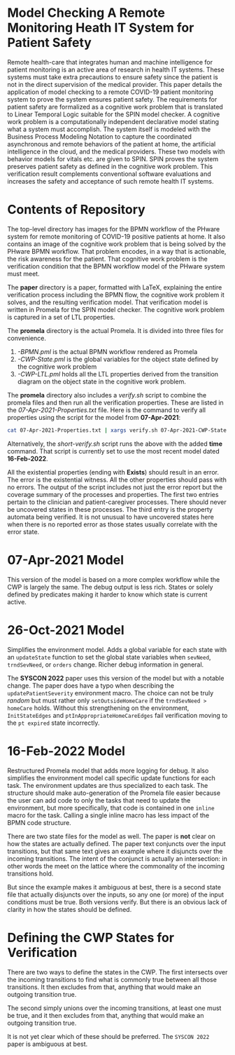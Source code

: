 # Model Checking A Remote Monitoring Heath IT System for Patient Safety

Remote health-care that integrates human and machine intelligence for patient monitoring is an active area of research in health IT systems. These systems must take extra precautions to ensure safety since the patient is not in the direct supervision of the medical provider. This paper details the application of model checking to a remote COVID-19 patient monitoring system to prove the system ensures patient safety. The requirements for patient safety are formalized as a cognitive work problem that is translated to Linear Temporal Logic suitable for the SPIN model checker. A cognitive work problem is a computationally independent declarative model stating what a system must accomplish. The system itself is modeled with the Business Process Modeling Notation to capture the coordinated asynchronous and remote behaviors of the patient at home, the artificial intelligence in the cloud, and the medical providers. These two models with behavior models for vitals etc. are given to SPIN. SPIN proves the system preserves patient safety as defined in the cognitive work problem. This verification result complements conventional software evaluations and increases the safety and acceptance of such remote health IT systems.

# Contents of Repository

The top-level directory has images for the BPMN workflow of the PHware system for remote monitoring of COVID-19 positive patients at home. It also contains an image of the cognitive work problem that is being solved by the PHware BPMN workflow. That problem encodes, in a way that is actionable, the risk awareness for the patient. That cognitive work problem is the verification condition that the BPMN workflow model of the PHware system must meet.

The **paper** directory is a paper, formatted with LaTeX, explaining the entire verification process including the BPMN flow, the cognitive work problem it solves, and the resulting verification model. That verification model is written in Promela for the SPIN model checker. The cognitive work problem is captured in a set of LTL properties.

The **promela** directory is the actual Promela. It is divided into three files for convenience.
  1. *<date>-BPMN.pml* is the actual BPMN workflow rendered as Promela
  2. *<date>-CWP-State.pml* is the global variables for the object state defined by the cognitive work problem
  3. *<date>-CWP-LTL.pml* holds all the LTL properties derived from the transition diagram on the object state in the cognitive work problem.

The **promela** directory also includes a *verify.sh* script to combine the promela files and then run all the verification properties. These are listed in the *07-Apr-2021-Properties.txt* file. Here is the command to verify all properties using the script for the model from **07-Apr-2021**:

```bash
cat 07-Apr-2021-Properties.txt | xargs verify.sh 07-Apr-2021-CWP-State.pml 07-Apr-2021-BPMN.pml 07-Apr-2021-CWP-LTL.pml
```

Alternatively, the *short-verify.sh* script runs the above with the added **time** command. That script is currently set to use the most recent model dated **16-Feb-2022**.

All the existential properties (ending with **Exists**) should result in an error. The error is the existential witness. All the other properties should pass with no errors. The output of the script includes not just the error report but the coverage summary of the processes and properties. The first two entries pertain to the clinician and patient-caregiver processes. There should never be uncovered states in these processes. The third entry is the property automata being verified. It is not unusual to have uncovered states here when there is no reported error as those states usually correlate with the error state.

# 07-Apr-2021 Model

This version of the model is based on a more complex workflow while the CWP is largely the same. The debug output is less rich. States or solely defined by predicates making it harder to know which state is current active.

# 26-Oct-2021 Model

Simplifies the environment model. Adds a global variable for each state with an `updateState` function to set the global state variables when `sevNeed`, `trndSevNeed`, or `orders` change. Richer debug information in general.

The **SYSCON 2022** paper uses this version of the model but with a notable change. The paper does have a typo when describing the `updatePatientSeverity` environment macro. The choice can not be truly *random* but must rather only `setOutsideHomeCare` if the `trndSevNeed > homeCare` holds. Without this strengthening on the environment, `InitStateEdges` and `ptInAppropriateHomeCareEdges` fail verification moving to the `pt expired` state incorrectly.

# 16-Feb-2022 Model

Restructured Promela model that adds more logging for debug. It also simplifies the environment model call specific update functions for each task. The environment updates are thus specialized to each task. The structure should make auto-generation of the Promela file easier because the user can add code to only the tasks that need to update the environment, but more specifically, that code is contained in one `inline` macro for the task. Calling a single inline macro has less impact of the BPMN code structure. 

There are two state files for the model as well. The paper is **not** clear on how the states are actually defined. The paper text conjuncts over the input transitions, but that same text gives an example where it disjuncts over the incoming transitions. The intent of the conjunct is actually an intersection: in other words the meet on the lattice where the commonality of the incoming transitions hold. 

But since the example makes it ambiguous at best, there is a second state file that actually disjuncts over the inputs, so any one (or more) of the input conditions must be true. Both versions verify. But there is an obvious lack of clarity in how the states should be defined.

# Defining the CWP States for Verification

There are two ways to define the states in the CWP.
The first intersects over the incoming transitions to find what is commonly true between all those transitions. It then excludes from that, anything that would make an outgoing transition true.

The second simply unions over the incoming transitions, at least one must be true, and it then excludes from that, anything that would make an outgoing transition true.

It is not yet clear which of these should be preferred. The `SYSCON 2022` paper is ambiguous at best.